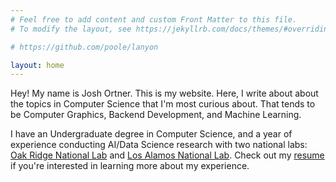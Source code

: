 ```yaml
---
# Feel free to add content and custom Front Matter to this file.
# To modify the layout, see https://jekyllrb.com/docs/themes/#overriding-theme-defaults

# https://github.com/poole/lanyon

layout: home
---
```


Hey! My name is Josh Ortner. This is my website. Here, I write about about the topics in Computer Science that I'm most curious about. That tends to be Computer Graphics, Backend Development, and Machine Learning.

I have an Undergraduate degree in Computer Science, and a year of experience conducting AI/Data Science research with two national labs: [Oak Ridge National Lab](https://www.ornl.gov/) and [Los Alamos National Lab](https://www.lanl.gov/). Check out my [resume](https://joshortner.github.io/resume) if you're interested in learning more about my experience.